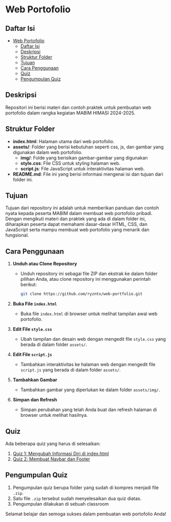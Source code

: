 # Web Portofolio

## Daftar Isi

- [Web Portofolio](#web-portofolio)
  - [Daftar Isi](#daftar-isi)
  - [Deskripsi](#deskripsi)
  - [Struktur Folder](#struktur-folder)
  - [Tujuan](#tujuan)
  - [Cara Penggunaan](#cara-penggunaan)
  - [Quiz](#quiz)
  - [Pengumpulan Quiz](#pengumpulan-quiz)

## Deskripsi

Repositori ini berisi materi dan contoh praktek untuk pembuatan web portofolio dalam rangka kegiatan MABIM HIMASI 2024-2025.

## Struktur Folder

- **index.html**: Halaman utama dari web portofolio.
- **assets/**: Folder yang berisi kebutuhan seperti css, js, dan gambar yang digunakan dalam web portofolio.
  - **img/**: Folde yang berisikan gambar-gambar yang digunakan
  - **style.css**: File CSS untuk styling halaman web.
  - **script.js**: File JavaScript untuk interaktivitas halaman web.
- **README.md**: File ini yang berisi informasi mengenai isi dan tujuan dari folder ini.

## Tujuan

Tujuan dari repository ini adalah untuk memberikan panduan dan contoh nyata kepada peserta MABIM dalam membuat web portofolio pribadi. Dengan mengikuti materi dan praktek yang ada di dalam folder ini, diharapkan peserta dapat memahami dasar-dasar HTML, CSS, dan JavaScript serta mampu membuat web portofolio yang menarik dan fungsional.

## Cara Penggunaan

1. **Unduh atau Clone Repository**

   - Unduh repository ini sebagai file ZIP dan ekstrak ke dalam folder pilihan Anda, atau clone repository ini menggunakan perintah berikut:
     ```bash
     git clone https://github.com/ryzntx/web-portfolio.git
     ```

2. **Buka File `index.html`**

   - Buka file `index.html` di browser untuk melihat tampilan awal web portofolio.

3. **Edit File `style.css`**

   - Ubah tampilan dan desain web dengan mengedit file `style.css` yang berada di dalam folder `assets/`.

4. **Edit File `script.js`**

   - Tambahkan interaktivitas ke halaman web dengan mengedit file `script.js` yang berada di dalam folder `assets/`.

5. **Tambahkan Gambar**

   - Tambahkan gambar yang diperlukan ke dalam folder `assets/img/`.

6. **Simpan dan Refresh**
   - Simpan perubahan yang telah Anda buat dan refresh halaman di browser untuk melihat hasilnya.

## Quiz

Ada beberapa quiz yang harus di selesaikan:

1. [Quiz 1: Mengubah Informasi Diri di index.html](./QUIZ1.md)
2. [Quiz 2: Membuat Navbar dan Footer](./QUIZ2.md)

## Pengumpulan Quiz

1. Pengumpulan quiz berupa folder yang sudah di kompres menjadi file `.zip`.
2. Satu file `.zip` tersebut sudah menyelesaikan dua quiz diatas.
3. Pengumpulan dilakukan di sebuah classroom

Selamat belajar dan semoga sukses dalam pembuatan web portofolio Anda!
